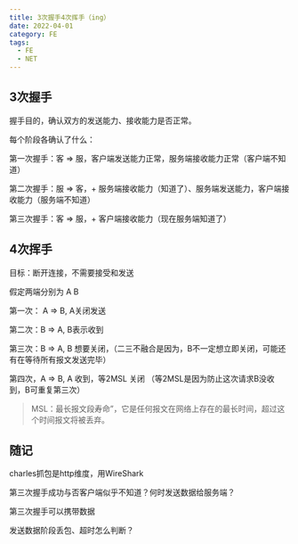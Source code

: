 ```yaml
---
title: 3次握手4次挥手（ing）
date: 2022-04-01
category: FE
tags: 
  - FE
  - NET
---
```


<!-- more -->

## 3次握手

握手目的，确认双方的发送能力、接收能力是否正常。

每个阶段各确认了什么：

第一次握手：客 => 服，客户端发送能力正常，服务端接收能力正常（客户端不知道）

第二次握手：服 => 客，+ 服务端接收能力（知道了）、服务端发送能力，客户端接收能力（服务端不知道）

第三次握手：客 => 服，+ 客户端接收能力（现在服务端知道了）


## 4次挥手

目标：断开连接，不需要接受和发送

假定两端分别为 A B 

第一次： A => B, A关闭发送

第二次：B => A, B表示收到

第三次：B => A, B 想要关闭，（二三不融合是因为，B不一定想立即关闭，可能还有在等待所有报文发送完毕）

第四次，A => B, A 收到，等2MSL 关闭 （等2MSL是因为防止这次请求B没收到，B可重复第三次）

> MSL：最长报文段寿命”，它是任何报文在网络上存在的最长时间，超过这个时间报文将被丢弃。


## 随记

charles抓包是http维度，用WireShark

第三次握手成功与否客户端似乎不知道？何时发送数据给服务端？

第三次握手可以携带数据

发送数据阶段丢包、超时怎么判断？